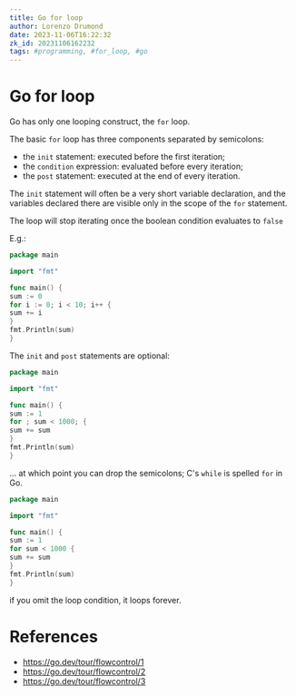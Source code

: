 ```yaml
---
title: Go for loop
author: Lorenzo Drumond
date: 2023-11-06T16:22:32
zk_id: 20231106162232
tags: #programming, #for_loop, #go
---
```



# Go for loop
Go has only one looping construct, the `for` loop.

The basic `for` loop has three components separated by semicolons:
- the `init` statement: executed before the first iteration;
- the `condition` expression: evaluated before every iteration;
- the `post` statement: executed at the end of every iteration.

The `init` statement will often be a very short variable declaration,
and the variables declared there are visible only in the scope of the
`for` statement.

The loop will stop iterating once the boolean condition evaluates to `false`

E.g.:
```go
package main

import "fmt"

func main() {
sum := 0
for i := 0; i < 10; i++ {
sum += i
}
fmt.Println(sum)
}
```

The `init` and `post` statements are optional:
```go
package main

import "fmt"

func main() {
sum := 1
for ; sum < 1000; {
sum += sum
}
fmt.Println(sum)
}
```

... at which point you can drop the semicolons; C's `while` is spelled `for` in Go.
```go
package main

import "fmt"

func main() {
sum := 1
for sum < 1000 {
sum += sum
}
fmt.Println(sum)
}
```

if you omit the loop condition, it loops forever.

# References
- https://go.dev/tour/flowcontrol/1
- https://go.dev/tour/flowcontrol/2
- https://go.dev/tour/flowcontrol/3
